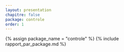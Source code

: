 ```yaml
---
layout: presentation
chapitre: false
package: controle
order: 1
---
```


{% assign package_name = "controle" %}
{% include rapport_par_package.md %}
